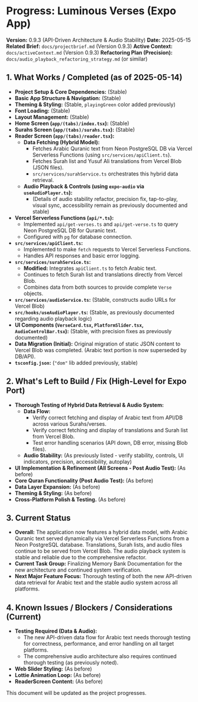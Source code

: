 # Progress: Luminous Verses (Expo App)

**Version:** 0.9.3 (API-Driven Architecture & Audio Stability)
**Date:** 2025-05-15
**Related Brief:** `docs/projectbrief.md` (Version 0.9.3)
**Active Context:** `docs/activeContext.md` (Version 0.9.3)
**Refactoring Plan (Precision):** `docs/audio_playback_refactoring_strategy.md` (or similar)

## 1. What Works / Completed (as of 2025-05-14)

-   **Project Setup & Core Dependencies:** (Stable)
-   **Basic App Structure & Navigation:** (Stable)
-   **Theming & Styling:** (Stable, `playingGreen` color added previously)
-   **Font Loading:** (Stable)
-   **Layout Management:** (Stable)
-   **Home Screen (`app/(tabs)/index.tsx`):** (Stable)
-   **Surahs Screen (`app/(tabs)/surahs.tsx`):** (Stable)
-   **Reader Screen (`app/(tabs)/reader.tsx`):**
    -   **Data Fetching (Hybrid Model):**
        -   Fetches Arabic Quranic text from Neon PostgreSQL DB via Vercel Serverless Functions (using `src/services/apiClient.ts`).
        -   Fetches Surah list and Yusuf Ali translations from Vercel Blob (JSON files).
        -   `src/services/surahService.ts` orchestrates this hybrid data retrieval.
    -   **Audio Playback & Controls (using `expo-audio` via `useAudioPlayer.ts`):**
        -   (Details of audio stability refactor, precision fix, tap-to-play, visual sync, accessibility remain as previously documented and stable)
-   **Vercel Serverless Functions (`api/*.ts`):**
    -   Implemented `api/get-verses.ts` and `api/get-verse.ts` to query Neon PostgreSQL DB for Quranic text.
    -   Configured with `pg` for database connection.
-   **`src/services/apiClient.ts`:**
    -   Implemented to make `fetch` requests to Vercel Serverless Functions.
    -   Handles API responses and basic error logging.
-   **`src/services/surahService.ts`:**
    -   **Modified:** Integrates `apiClient.ts` to fetch Arabic text.
    -   Continues to fetch Surah list and translations directly from Vercel Blob.
    -   Combines data from both sources to provide complete `Verse` objects.
-   **`src/services/audioService.ts`:** (Stable, constructs audio URLs for Vercel Blob)
-   **`src/hooks/useAudioPlayer.ts`:** (Stable, as previously documented regarding audio playback logic)
-   **UI Components (`VerseCard.tsx`, `PlatformSlider.tsx`, `AudioControlBar.tsx`):** (Stable, with precision fixes as previously documented)
-   **Data Migration (Initial):** Original migration of static JSON content to Vercel Blob was completed. (Arabic text portion is now superseded by DB/API).
-   **`tsconfig.json`:** (`"dom"` lib added previously, stable)

## 2. What's Left to Build / Fix (High-Level for Expo Port)

-   **Thorough Testing of Hybrid Data Retrieval & Audio System:**
    -   **Data Flow:**
        -   Verify correct fetching and display of Arabic text from API/DB across various Surahs/verses.
        -   Verify correct fetching and display of translations and Surah list from Vercel Blob.
        -   Test error handling scenarios (API down, DB error, missing Blob files).
    -   **Audio Stability:** (As previously listed - verify stability, controls, UI indicators, precision, accessibility, autoplay)
-   **UI Implementation & Refinement (All Screens - Post Audio Test):** (As before)
-   **Core Quran Functionality (Post Audio Test):** (As before)
-   **Data Layer Expansion:** (As before)
-   **Theming & Styling:** (As before)
-   **Cross-Platform Polish & Testing.** (As before)

## 3. Current Status

-   **Overall:** The application now features a hybrid data model, with Arabic Quranic text served dynamically via Vercel Serverless Functions from a Neon PostgreSQL database. Translations, Surah lists, and audio files continue to be served from Vercel Blob. The audio playback system is stable and reliable due to the comprehensive refactor.
-   **Current Task Group:** Finalizing Memory Bank Documentation for the new architecture and continued system verification.
-   **Next Major Feature Focus:** Thorough testing of both the new API-driven data retrieval for Arabic text and the stable audio system across all platforms.

## 4. Known Issues / Blockers / Considerations (Current)

-   **Testing Required (Data & Audio):**
    -   The new API-driven data flow for Arabic text needs thorough testing for correctness, performance, and error handling on all target platforms.
    -   The comprehensive audio architecture also requires continued thorough testing (as previously noted).
-   **Web Slider Styling:** (As before)
-   **Lottie Animation Loop:** (As before)
-   **ReaderScreen Content:** (As before)

This document will be updated as the project progresses.